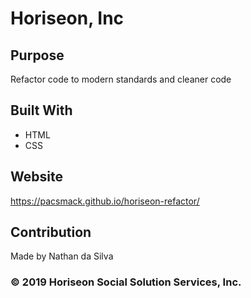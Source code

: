# Horiseon, Inc

## Purpose
Refactor code to modern standards and cleaner code

## Built With
* HTML
* CSS

## Website
https://pacsmack.github.io/horiseon-refactor/

## Contribution
Made by Nathan da Silva

### © 2019 Horiseon Social Solution Services, Inc.
